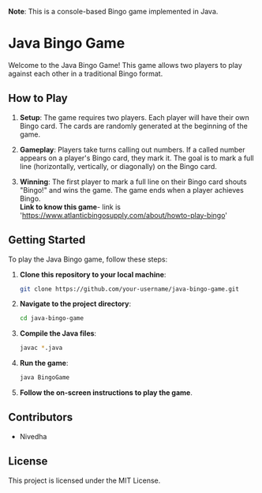 **Note**: This is a console-based Bingo game implemented in Java.

# Java Bingo Game

Welcome to the Java Bingo Game! This game allows two players to play against each other in a traditional Bingo format.

## How to Play

1. **Setup**: The game requires two players. Each player will have their own Bingo card. The cards are randomly generated at the beginning of the game.

2. **Gameplay**: Players take turns calling out numbers. If a called number appears on a player's Bingo card, they mark it. The goal is to mark a full line (horizontally, vertically, or diagonally) on the Bingo card.

3. **Winning**: The first player to mark a full line on their Bingo card shouts "Bingo!" and wins the game. The game ends when a player achieves Bingo.<br>
   **Link to know this game**- link is 'https://www.atlanticbingosupply.com/about/howto-play-bingo'

## Getting Started

To play the Java Bingo game, follow these steps:

1. **Clone this repository to your local machine**:
    ```bash
    git clone https://github.com/your-username/java-bingo-game.git
    ```

2. **Navigate to the project directory**:
    ```bash
    cd java-bingo-game
    ```

3. **Compile the Java files**:
    ```bash
    javac *.java
    ```

4. **Run the game**:
    ```bash
    java BingoGame
    ```

5. **Follow the on-screen instructions to play the game**.

## Contributors

- Nivedha

## License

This project is licensed under the MIT License.


